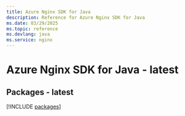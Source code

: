 ```yaml
---
title: Azure Nginx SDK for Java
description: Reference for Azure Nginx SDK for Java
ms.date: 03/29/2025
ms.topic: reference
ms.devlang: java
ms.service: nginx
---
```

# Azure Nginx SDK for Java - latest
## Packages - latest
[!INCLUDE [packages](nginx-index.md)]